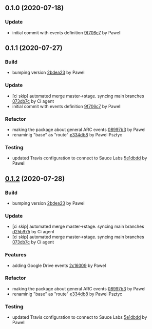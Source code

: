<a name="0.1.0"></a>
## 0.1.0 (2020-07-18)

### Update

* initial commit with events definition [9f706c7](https://github.com/advanced-rest-client/arc-navigation-events/commit/9f706c72dab5744a0365b1eabbbd87f20ea43a78) by Pawel


<a name="0.1.1"></a>
## 0.1.1 (2020-07-27)

### Build

* bumping version [2bdea23](https://github.com/advanced-rest-client/arc-events/commit/2bdea23340c600818922fa3a5c11d80b620e34d2) by Pawel


### Update

* [ci skip] automated merge master->stage. syncing main branches [073db7c](https://github.com/advanced-rest-client/arc-events/commit/073db7cb999a075bb610bf3e365d3188e9ff2a9c) by Ci agent
* initial commit with events definition [9f706c7](https://github.com/advanced-rest-client/arc-events/commit/9f706c72dab5744a0365b1eabbbd87f20ea43a78) by Pawel


### Refactor

* making the package about general ARC events [08997b3](https://github.com/advanced-rest-client/arc-events/commit/08997b3ed5530537a52b36a4e6cce2cf4fd5f15b) by Pawel
* renaminig "base" as "route" [e334db8](https://github.com/advanced-rest-client/arc-events/commit/e334db84a7c65350732282eb4ba21c7e488b6cc1) by Pawel Psztyc


### Testing

* updated Travis configuration to connect to Sauce Labs [5e1dbdd](https://github.com/advanced-rest-client/arc-events/commit/5e1dbdd0baf7faa841081f72acb15baa272bd435) by Pawel


<a name="0.1.2"></a>
## [0.1.2](https://github.com/advanced-rest-client/arc-events/compare/0.1.0...0.1.2) (2020-07-28)

### Build

* bumping version [2bdea23](https://github.com/advanced-rest-client/arc-events/commit/2bdea23340c600818922fa3a5c11d80b620e34d2) by Pawel


### Update

* [ci skip] automated merge master->stage. syncing main branches [d25b975](https://github.com/advanced-rest-client/arc-events/commit/d25b975e78da7fb6971bfbc2368b7e5256e16b6c) by Ci agent
* [ci skip] automated merge master->stage. syncing main branches [073db7c](https://github.com/advanced-rest-client/arc-events/commit/073db7cb999a075bb610bf3e365d3188e9ff2a9c) by Ci agent


### Features

* adding Google Drive events [2c16009](https://github.com/advanced-rest-client/arc-events/commit/2c160095eaf769faa8fc32668beac85f26ba76b8) by Pawel


### Refactor

* making the package about general ARC events [08997b3](https://github.com/advanced-rest-client/arc-events/commit/08997b3ed5530537a52b36a4e6cce2cf4fd5f15b) by Pawel
* renaminig "base" as "route" [e334db8](https://github.com/advanced-rest-client/arc-events/commit/e334db84a7c65350732282eb4ba21c7e488b6cc1) by Pawel Psztyc


### Testing

* updated Travis configuration to connect to Sauce Labs [5e1dbdd](https://github.com/advanced-rest-client/arc-events/commit/5e1dbdd0baf7faa841081f72acb15baa272bd435) by Pawel



